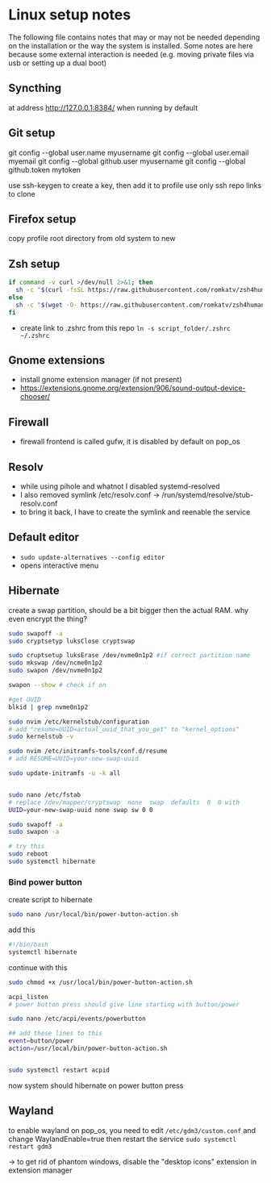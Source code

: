 # Linux setup notes

The following file contains notes that may or may not be needed depending on the installation or the way the system is installed.
Some notes are here because some external interaction is needed (e.g. moving private files via usb or setting up a dual boot)

## Syncthing
at address http://127.0.0.1:8384/ when running by default

## Git setup
git config --global user.name myusername
git config --global user.email myemail
git config --global github.user myusername
git config --global github.token mytoken

use ssh-keygen to create a key, then add it to profile
use only ssh repo links to clone

## Firefox setup
copy profile root directory from old system to new

## Zsh setup
~~~bash
if command -v curl >/dev/null 2>&1; then
  sh -c "$(curl -fsSL https://raw.githubusercontent.com/romkatv/zsh4humans/v5/install)"
else
  sh -c "$(wget -O- https://raw.githubusercontent.com/romkatv/zsh4humans/v5/install)"
fi
~~~
- create link to .zshrc from this repo `ln -s script_folder/.zshrc ~/.zshrc`


## Gnome extensions
- install gnome extension manager (if not present)
- https://extensions.gnome.org/extension/906/sound-output-device-chooser/

## Firewall
- firewall frontend is called gufw, it is disabled by default on pop_os

## Resolv
- while using pihole and whatnot I disabled systemd-resolved
- I also removed symlink /etc/resolv.conf -> /run/systemd/resolve/stub-resolv.conf
- to bring it back, I have to create the symlink and reenable the service

## Default editor
- `sudo update-alternatives --config editor`
- opens interactive menu

## Hibernate
create a swap partition, should be a bit bigger then the actual RAM.
why even encrypt the thing? 

```bash
sudo swapoff -a
sudo cryptsetyp luksClose cryptswap

sudo cruptsetup luksErase /dev/nvme0n1p2 #if correct partition name
sudo mkswap /dev/ncme0n1p2
sudo swapon /dev/nvme0n1p2

swapon --show # check if on

#get UUID
blkid | grep nvme0n1p2

sudo nvim /etc/kernelstub/configuration
# add "resume=UUID=actual_uuid_that_you_get" to "kernel_options"
sudo kernelstub -v

sudo nvim /etc/initramfs-tools/conf.d/resume
# add RESUME=UUID=your-new-swap-uuid

sudo update-initramfs -u -k all


sudo nano /etc/fstab
# replace /dev/mapper/cryptswap  none  swap  defaults  0  0 with
UUID=your-new-swap-uuid none swap sw 0 0

sudo swapoff -a
sudo swapon -a

# try this
sudo reboot
sudo systemctl hibernate
```

### Bind power button
create script to hibernate

```bash
sudo nano /usr/local/bin/power-button-action.sh
```

add this
```bash
#!/bin/bash
systemctl hibernate

```

continue with this
```bash
sudo chmod +x /usr/local/bin/power-button-action.sh

acpi_listen
# power button press should give line starting with button/power

sudo nano /etc/acpi/events/powerbutton

## add these lines to this
event=button/power
action=/usr/local/bin/power-button-action.sh


sudo systemctl restart acpid

```

now system should hibernate on power button press

## Wayland
to enable wayland on pop_os, you need to edit `/etc/gdm3/custom.conf` and change WaylandEnable=true
then restart the service `sudo systemctl restart gdm3`

-> to get rid of phantom windows, disable the "desktop icons" extension in extension manager
